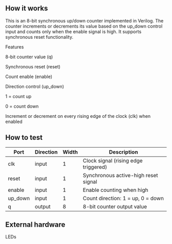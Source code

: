 <!---

This file is used to generate your project datasheet. Please fill in the information below and delete any unused
sections.

You can also include images in this folder and reference them in the markdown. Each image must be less than
512 kb in size, and the combined size of all images must be less than 1 MB.
-->

## How it works

This is an 8-bit synchronous up/down counter implemented in Verilog. The counter increments or decrements its value based on the up_down control input and counts only when the enable signal is high. It supports synchronous reset functionality.

Features

8-bit counter value (q)

Synchronous reset (reset)

Count enable (enable)

Direction control (up_down)

1 = count up

0 = count down

Increment or decrement on every rising edge of the clock (clk) when enabled
## How to test

| Port     | Direction | Width | Description                          |
| -------- | --------- | ----- | ------------------------------------ |
| clk      | input     | 1     | Clock signal (rising edge triggered) |
| reset    | input     | 1     | Synchronous active-high reset signal |
| enable   | input     | 1     | Enable counting when high            |
| up\_down | input     | 1     | Count direction: 1 = up, 0 = down    |
| q        | output    | 8     | 8-bit counter output value           |



## External hardware

LEDs
